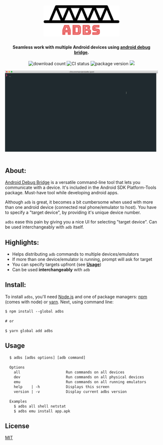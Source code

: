 <h1 align="center">
  <br>
  <a href="https://github.com/Krizzu/adbs"><img src="assets/adbs.svg" alt="adbs" width="250"></a>
  <br>
</h1>

<h4 align="center">Seamless work with multiple Android devices using <a href="https://developer.android.com/studio/command-line/adb.html"><b>android debug bridge</b></a>.</h4>


<p align="center">

  <image src="https://img.shields.io/npm/dt/adbs.svg" alt="download count">
  <image src="https://img.shields.io/circleci/project/github/Krizzu/adbs.svg" alt="CI status" />
  
  <image src="https://img.shields.io/npm/v/adbs.svg" alt="package version">

  <a href="https://saythanks.io/to/Krizzu">
      <img src="https://img.shields.io/badge/Say%20Thanks-!-1EAEDB.svg">
  </a>

  <div align="center">
    <img width=650 src="assets/adbsv3.gif" />
  </div>
  <br>
</p>

## About:

[Android Debug Bridge](https://developer.android.com/studio/command-line/adb) is a versatile command-line tool that lets you communicate with a device. It's included in the Android SDK Platform-Tools package. Must-have tool while developing android apps.

Although `adb` is great, it becomes a bit cumbersome when used with more than one android device (connected real phone/emulator to host). You have to specify a "target device", by providing it's unique device number.


`adbs` ease this pain by giving you a nice UI for selecting "target device". Can be used interchangeably with `adb` itself.



## Highlights:

  - Helps distributing `adb` commands to multiple devices/emulators
  - If more than one device/emulator is running, prompt will ask for target
  - You can specify targets upfront (see [**Usage**](#usage))
  - Can be used **interchangeably** with `adb`



## Install:

To install `adbs`, you'll need [Node.js](https://nodejs.org/en/download/) and one of package managers: [npm](https://www.npmjs.com/) (comes with node) or [yarn](https://yarnpkg.com/lang/en/docs/install/#mac-stable). Next, using command line:

```
$ npm install --global adbs 

# or

$ yarn global add adbs
```



## Usage


```
  $ adbs [adbs options] [adb command]

  Options
    all                     Run commands on all devices
    dev                     Run commands on all physical devices
    emu                     Run commands on all running emulators
    help    | -h            Displays this screen
    version | -v            Display current adbs version
  
  Examples
    $ adbs all shell netstat
    $ adbs emu install app.apk
```



## License

[MIT](./LICENSE)
